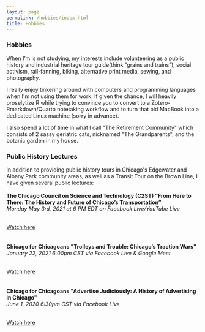 ```yaml
---
layout: page
permalink: /hobbies/index.html
title: Hobbies
---
```


### Hobbies

When I’m is not studying, my interests include volunteering as a public history and industrial heritage tour guide(think “grains and trains”), social activism, rail-fanning, biking, alternative print media, sewing, and photography.


I really enjoy tinkering around with computers and programming languages when I'm not using them for work. If given the chance, I will heavily proselytize R while trying to convince you to convert to a Zotero-Rmarkdown/Quarto notetaking workflow and to turn that old MacBook into a dedicated Linux machine (sorry in advance).


I also spend a lot of time in what I call "The Retirement Community" which consists of 2 sassy geriatric cats, nicknamed "The Grandparents", and the botanic garden in my house.


### Public History Lectures

In addition to providing public history tours in Chicago's Edgewater and Albany Park community areas, as well as a Transit Tour on the Brown Line, I have given several public lectures:
<br><br>
**The Chicago Council on Science and Technology (C2ST) “From Here to There: The History and Future of Chicago’s Transportation”**
<br>
_Monday May 3rd, 2021 at 6 PM EDT on Facebook Live/YouTube Live_
<br><br>

[Watch here](https://www.youtube.com/watch?v=AdO9PRTMtoU&ab_channel=C2STTV)
<br><br><br>
**Chicago for Chicagoans "​Trolleys and Trouble: Chicago’s Traction Wars"**<br>
_January 22, 2021 6:00pm CST via Facebook Live & Google Meet_
<br><br>

[Watch here](https://www.facebook.com/chicagoforchicagoans/videos/214931620266978/)
<br><br><br>
**Chicago for Chicagoans "Advertise Judiciously: A History of Advertising in Chicago"**<br>
_June 1, 2020 6:30pm CST via Facebook Live_
<br><br>

[Watch here](https://www.facebook.com/chicagoforchicagoans/videos/302737330889160/)




